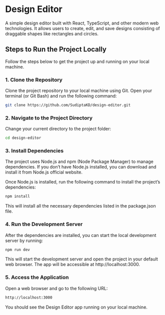 # Design Editor

A simple design editor built with React, TypeScript, and other modern web technologies. It allows users to create, edit, and save designs consisting of draggable shapes like rectangles and circles.

## Steps to Run the Project Locally

Follow the steps below to get the project up and running on your local machine.

### 1. Clone the Repository

Clone the project repository to your local machine using Git. Open your terminal (or Git Bash) and run the following command:

```bash
git clone https://github.com/SudiptaKD/design-editor.git
```
### 2. Navigate to the Project Directory
Change your current directory to the project folder:

```bash
cd design-editor
```
### 3. Install Dependencies
The project uses Node.js and npm (Node Package Manager) to manage dependencies. If you don’t have Node.js installed, you can download and install it from Node.js official website.

Once Node.js is installed, run the following command to install the project’s dependencies:

```bash
npm install
```
This will install all the necessary dependencies listed in the package.json file.

### 4. Run the Development Server
After the dependencies are installed, you can start the local development server by running:

```bash
npm run dev
```
This will start the development server and open the project in your default web browser. The app will be accessible at http://localhost:3000.

### 5. Access the Application
Open a web browser and go to the following URL:

```bash
http://localhost:3000
```
You should see the Design Editor app running on your local machine.
